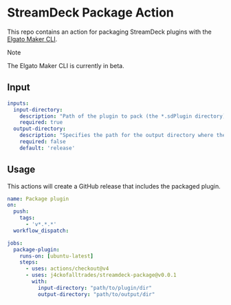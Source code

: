 # StreamDeck Package Action

This repo contains an action for packaging StreamDeck plugins with the [Elgato Maker CLI](https://github.com/elgatosf/cli).

> [!NOTE]  
> The Elgato Maker CLI is currently in beta.

## Input

```yaml
inputs:
  input-directory:
    description: "Path of the plugin to pack (the *.sdPlugin directory)"
    required: true
  output-directory:
    description: "Specifies the path for the output directory where the .streamDeckPlugin file will be created"
    required: false
    default: 'release'
```

## Usage

This actions will create a GitHub release that includes the packaged plugin.

```yaml
name: Package plugin
on:
  push:
    tags:
      - 'v*.*.*'
  workflow_dispatch:

jobs:
  package-plugin:
    runs-on: [ubuntu-latest]
    steps:
      - uses: actions/checkout@v4
      - uses: j4ckofalltrades/streamdeck-package@v0.0.1
        with:
          input-directory: "path/to/plugin/dir"
          output-directory: "path/to/output/dir"
```
